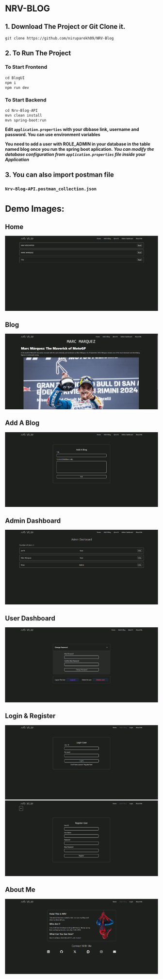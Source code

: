 # NRV-BLOG

## 1. Download The Project or Git Clone it.
```
git clone https://github.com/niruparekh09/NRV-Blog
```

## 2. To Run The Project
### To Start Frontend 
```
cd BlogUI
npm i
npm run dev
```
### To Start Backend
```
cd Nrv-Blog-API
mvn clean install
mvn spring-boot:run
```

**Edit `application.properties` with your dbbase link, username and password. You can use environment variables**

**You need to add a user with ROLE_ADMIN in your database in the table named blog once you run the spring boot aplication.** ***You can modify the database configuration from `application.properties` file inside your Application***
## 3. You can also import postman file
### `Nrv-Blog-API.postman_collection.json`


# Demo Images:
## Home
![Home](./Images/Home.png)
## Blog
![Blog](./Images/Blog.png)
## Add A Blog
![AddABlog](./Images/AddABlog.png)
## Admin Dashboard
![Admin](./Images/Admin.png)
## User Dashboard
![User](./Images/User.png)
## Login & Register
![Login](./Images/Login.png)
![Register](./Images/Register.png)
## About Me
![About](./Images/About.png)
